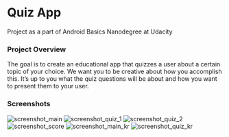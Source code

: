 # Quiz App
Project as a part of Android Basics Nanodegree at Udacity

### Project Overview
The goal is to create an educational app that quizzes a user about a certain topic of your choice. 
We want you to be creative about how you accomplish this. It’s up to you what the quiz questions will be about 
and how you want to present them to your user. 

### Screenshots
![screenshot_main](https://user-images.githubusercontent.com/33213229/35806101-c342cfc4-0ac1-11e8-8dc8-0c3b15a3ad58.png)
![screenshot_quiz_1](https://user-images.githubusercontent.com/33213229/35806104-c80d284c-0ac1-11e8-977f-1da94937b4f4.png)
![screenshot_quiz_2](https://user-images.githubusercontent.com/33213229/35806106-c9f8376e-0ac1-11e8-8f65-5c00ae885252.png)
![screenshot_score](https://user-images.githubusercontent.com/33213229/35806113-ccc09702-0ac1-11e8-8fe7-65b67d289ff6.png)
![screenshot_main_kr](https://user-images.githubusercontent.com/33213229/35806125-d1169748-0ac1-11e8-9674-63125295e591.png)
![screenshot_quiz_kr](https://user-images.githubusercontent.com/33213229/35806133-d3769272-0ac1-11e8-9f9b-5ced88f235f7.png)
